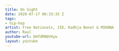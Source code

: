 ```yaml
---
title: On Sight
date: 2020-07-17 06:33:33 Z
tags:
- hip-hop
artist: Free Nationals, JID, Kadhja Bonet & MIKNNA
author: Raul
youtube-url: DmTdRNQV4yw
layout: youtube
---
```


